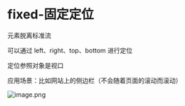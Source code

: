 # fixed-固定定位

元素脱离标准流

可以通过 left、right、top、bottom 进行定位

定位参照对象是视口

应用场景：比如网站上的侧边栏（不会随着页面的滚动而滚动）

![image.png](https://img14.360buyimg.com/ddimg/jfs/t1/43675/28/16722/58594/61331bb8Ee1beb2ec/248afb00f2ed69c5.png)
 